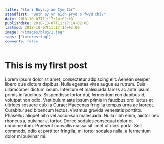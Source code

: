 ```yaml
---
title: "Stori Bwysig am Cyw Iâr"
standfirst: "Beth sy yn eich pryd o fwyd chi?"
date: 2018-10-07T11:17:14+02:00
publishdate: 2018-10-07T11:17:14+02:00
lastmod: 2018-10-07T11:17:14+02:00
image: "/images/blog/1.jpg"
tags: ["interesting"]
comments: false
---
```

# This is my first post
Lorem ipsum dolor sit amet, consectetur adipiscing elit. Aenean semper libero quis dictum dapibus. Nulla egestas vitae augue eu rutrum. Duis ullamcorper dictum ipsum. Interdum et malesuada fames ac ante ipsum primis in faucibus. Suspendisse tortor dui, fermentum non dapibus id, volutpat non odio. Vestibulum ante ipsum primis in faucibus orci luctus et ultrices posuere cubilia Curae; Maecenas fringilla tempus urna ac laoreet. Curabitur sed bibendum lectus. Vivamus gravida venenatis porttitor. Phasellus aliquet nibh vel accumsan malesuada. Nulla nibh enim, auctor nec rhoncus a, pulvinar at tortor. Donec sodales consequat dolor et condimentum. Praesent convallis massa sit amet ultrices porta. Sed commodo, odio et porttitor fringilla, mi tortor sodales nulla, a fermentum dolor mi pulvinar mi. 
